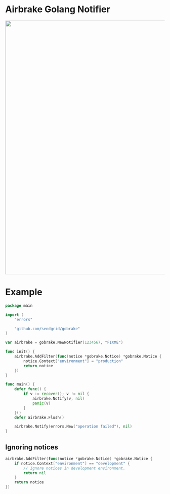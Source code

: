# Airbrake Golang Notifier 

<img src="http://f.cl.ly/items/3J3h1L05222X3o1w2l2L/golang.jpg" width=800px>

# Example

```go
package main

import (
	"errors"

	"github.com/sendgrid/gobrake"
)

var airbrake = gobrake.NewNotifier(1234567, "FIXME")

func init() {
	airbrake.AddFilter(func(notice *gobrake.Notice) *gobrake.Notice {
		notice.Context["environment"] = "production"
		return notice
	})
}

func main() {
	defer func() {
		if v := recover(); v != nil {
			airbrake.Notify(v, nil)
			panic(v)
		}
	}()
	defer airbrake.Flush()

	airbrake.Notify(errors.New("operation failed"), nil)
}
```

## Ignoring notices

```go
airbrake.AddFilter(func(notice *gobrake.Notice) *gobrake.Notice {
	if notice.Context["environment"] == "development" {
		// Ignore notices in development environment.
		return nil
	}
	return notice
})
```
